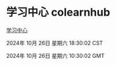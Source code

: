 # 学习中心 colearnhub
[学习中心](http://219.139.197.74:56308/colearnhub/)

2024年 10月 26日 星期六 18:30:02 CST

2024年 10月 26日 星期六 10:30:02 GMT
